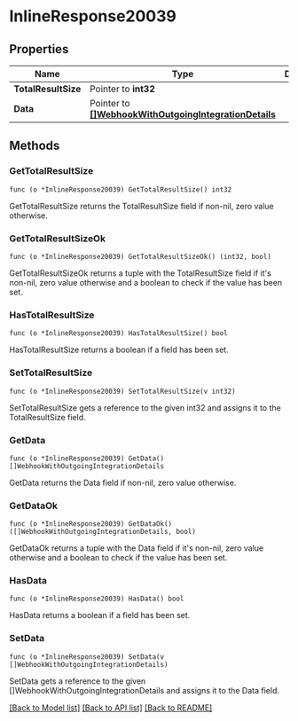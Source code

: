 # InlineResponse20039

## Properties

Name | Type | Description | Notes
------------ | ------------- | ------------- | -------------
**TotalResultSize** | Pointer to **int32** |  | 
**Data** | Pointer to [**[]WebhookWithOutgoingIntegrationDetails**](WebhookWithOutgoingIntegrationDetails.md) |  | 

## Methods

### GetTotalResultSize

`func (o *InlineResponse20039) GetTotalResultSize() int32`

GetTotalResultSize returns the TotalResultSize field if non-nil, zero value otherwise.

### GetTotalResultSizeOk

`func (o *InlineResponse20039) GetTotalResultSizeOk() (int32, bool)`

GetTotalResultSizeOk returns a tuple with the TotalResultSize field if it's non-nil, zero value otherwise
and a boolean to check if the value has been set.

### HasTotalResultSize

`func (o *InlineResponse20039) HasTotalResultSize() bool`

HasTotalResultSize returns a boolean if a field has been set.

### SetTotalResultSize

`func (o *InlineResponse20039) SetTotalResultSize(v int32)`

SetTotalResultSize gets a reference to the given int32 and assigns it to the TotalResultSize field.

### GetData

`func (o *InlineResponse20039) GetData() []WebhookWithOutgoingIntegrationDetails`

GetData returns the Data field if non-nil, zero value otherwise.

### GetDataOk

`func (o *InlineResponse20039) GetDataOk() ([]WebhookWithOutgoingIntegrationDetails, bool)`

GetDataOk returns a tuple with the Data field if it's non-nil, zero value otherwise
and a boolean to check if the value has been set.

### HasData

`func (o *InlineResponse20039) HasData() bool`

HasData returns a boolean if a field has been set.

### SetData

`func (o *InlineResponse20039) SetData(v []WebhookWithOutgoingIntegrationDetails)`

SetData gets a reference to the given []WebhookWithOutgoingIntegrationDetails and assigns it to the Data field.


[[Back to Model list]](../README.md#documentation-for-models) [[Back to API list]](../README.md#documentation-for-api-endpoints) [[Back to README]](../README.md)


